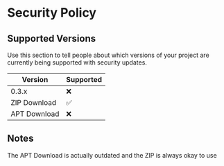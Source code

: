 # Security Policy

## Supported Versions

Use this section to tell people about which versions of your project are
currently being supported with security updates.

| Version | Supported          |
| ------- | ------------------ |
| 0.3.x  | :x:                |
| ZIP Download | :white_check_mark: |
| APT Download  | :x:                |

## Notes

The APT Download is actually outdated and the ZIP is always okay to use

